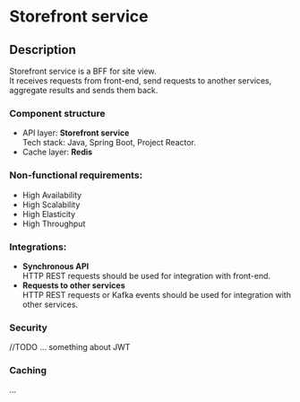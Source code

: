 # Storefront service

## Description

Storefront service is a BFF for site view.  
It receives requests from front-end, send requests to another services, aggregate results and sends them back.

### Component structure
- API layer: **Storefront service**  
  Tech stack: Java, Spring Boot, Project Reactor.
- Cache layer: **Redis**

### Non-functional requirements:
- High Availability
- High Scalability
- High Elasticity
- High Throughput

### Integrations:
- **Synchronous API**  
  HTTP REST requests should be used for integration with front-end.
- **Requests to other services**  
  HTTP REST requests or Kafka events should be used for integration with other services.
  
### Security
//TODO ... something about JWT

### Caching  
...
